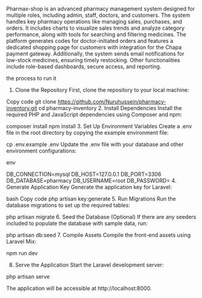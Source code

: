 Pharmax-shop is an advanced pharmacy management system designed for multiple roles, including admin, staff, doctors, and customers. The system handles key pharmacy operations like managing sales, purchases, and orders. It includes charts to visualize sales trends and analyze category performance, along with tools for searching and filtering medicines. The platform generates codes for doctor-initiated orders and features a dedicated shopping page for customers with integration for the Chapa payment gateway. Additionally, the system sends email notifications for low-stock medicines, ensuring timely restocking. Other functionalities include role-based dashboards, secure access, and reporting.


the process to run it

1. Clone the Repository
First, clone the repository to your local machine:


Copy code
git clone https://github.com/Nuruhussein/pharmacy-inventory.git
cd pharmacy-inventory
2. Install Dependencies
Install the required PHP and JavaScript dependencies using Composer and npm:



composer install
npm install
3. Set Up Environment Variables
Create a .env file in the root directory by copying the example environment file:



cp .env.example .env
Update the .env file with your database and other environment configurations:

env

DB_CONNECTION=mysql
DB_HOST=127.0.0.1
DB_PORT=3306
DB_DATABASE=pharmacy
DB_USERNAME=root
DB_PASSWORD=
4. Generate Application Key
Generate the application key for Laravel:

bash
Copy code
php artisan key:generate
5. Run Migrations
Run the database migrations to set up the required tables:


php artisan migrate
6. Seed the Database (Optional)
If there are any seeders included to populate the database with sample data, run:



php artisan db:seed
7. Compile Assets
Compile the front-end assets using Laravel Mix:


npm run dev

8. Serve the Application
Start the Laravel development server:

php artisan serve

The application will be accessible at http://localhost:8000.
